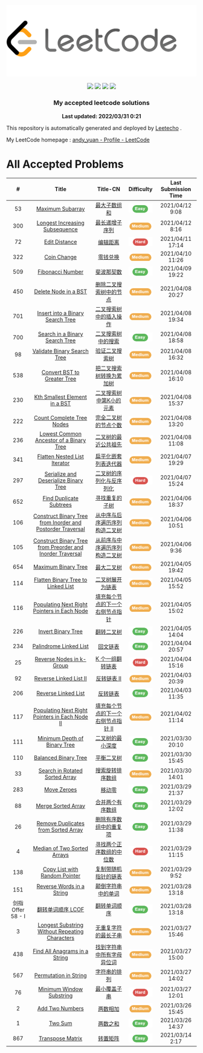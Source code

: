 ![](./imgs/leetcode.png.png)




<p align="center">
  <img src="https://img.shields.io/badge/44/2573-Solved/Total-blue.svg">
  <img src="https://img.shields.io/badge/Easy-14-green.svg">
  <img src="https://img.shields.io/badge/Medium-25-orange.svg">
  <img src="https://img.shields.io/badge/Hard-5-red.svg">
</p>
<h3 align="center">My accepted leetcode solutions</h3>
<p align="center">
  <b>Last updated: 2022/03/31 0:21</b>
  <br>
</p>





<!-- please do not delete this line in order to let people know about Leetecho. Appreciate that :) -->
This repository is automatically generated and deployed by [Leetecho](https://github.com/CallanBi/Leetecho) .

My LeetCode homepage : [andy_yuan - Profile - LeetCode](https://leetcode-cn.com/andy_yuan/)





# All Accepted Problems
|  #  | Title |  Title-CN  | Difficulty | Last Submission Time |
|:---:|:-----:|:-----:|:----------:|:----------:|
| 53 | [Maximum Subarray](problems/maximum-subarray.md) | [最大子数组和](problems/maximum-subarray.md) | ![](./imgs/easy.png) | 2021/04/12 9:08
| 300 | [Longest Increasing Subsequence](problems/longest-increasing-subsequence.md) | [最长递增子序列](problems/longest-increasing-subsequence.md) | ![](./imgs/medium.png) | 2021/04/12 8:16
| 72 | [Edit Distance](problems/edit-distance.md) | [编辑距离](problems/edit-distance.md) | ![](./imgs/hard.png) | 2021/04/11 17:14
| 322 | [Coin Change](problems/coin-change.md) | [零钱兑换](problems/coin-change.md) | ![](./imgs/medium.png) | 2021/04/10 11:26
| 509 | [Fibonacci Number](problems/fibonacci-number.md) | [斐波那契数](problems/fibonacci-number.md) | ![](./imgs/easy.png) | 2021/04/09 19:22
| 450 | [Delete Node in a BST](problems/delete-node-in-a-bst.md) | [删除二叉搜索树中的节点](problems/delete-node-in-a-bst.md) | ![](./imgs/medium.png) | 2021/04/08 20:27
| 701 | [Insert into a Binary Search Tree](problems/insert-into-a-binary-search-tree.md) | [二叉搜索树中的插入操作](problems/insert-into-a-binary-search-tree.md) | ![](./imgs/medium.png) | 2021/04/08 19:34
| 700 | [Search in a Binary Search Tree](problems/search-in-a-binary-search-tree.md) | [二叉搜索树中的搜索](problems/search-in-a-binary-search-tree.md) | ![](./imgs/easy.png) | 2021/04/08 18:58
| 98 | [Validate Binary Search Tree](problems/validate-binary-search-tree.md) | [验证二叉搜索树](problems/validate-binary-search-tree.md) | ![](./imgs/medium.png) | 2021/04/08 16:32
| 538 | [Convert BST to Greater Tree](problems/convert-bst-to-greater-tree.md) | [把二叉搜索树转换为累加树](problems/convert-bst-to-greater-tree.md) | ![](./imgs/medium.png) | 2021/04/08 16:10
| 230 | [Kth Smallest Element in a BST](problems/kth-smallest-element-in-a-bst.md) | [二叉搜索树中第K小的元素](problems/kth-smallest-element-in-a-bst.md) | ![](./imgs/medium.png) | 2021/04/08 15:37
| 222 | [Count Complete Tree Nodes](problems/count-complete-tree-nodes.md) | [完全二叉树的节点个数](problems/count-complete-tree-nodes.md) | ![](./imgs/medium.png) | 2021/04/08 13:20
| 236 | [Lowest Common Ancestor of a Binary Tree](problems/lowest-common-ancestor-of-a-binary-tree.md) | [二叉树的最近公共祖先](problems/lowest-common-ancestor-of-a-binary-tree.md) | ![](./imgs/medium.png) | 2021/04/08 11:08
| 341 | [Flatten Nested List Iterator](problems/flatten-nested-list-iterator.md) | [扁平化嵌套列表迭代器](problems/flatten-nested-list-iterator.md) | ![](./imgs/medium.png) | 2021/04/07 19:29
| 297 | [Serialize and Deserialize Binary Tree](problems/serialize-and-deserialize-binary-tree.md) | [二叉树的序列化与反序列化](problems/serialize-and-deserialize-binary-tree.md) | ![](./imgs/hard.png) | 2021/04/07 15:24
| 652 | [Find Duplicate Subtrees](problems/find-duplicate-subtrees.md) | [寻找重复的子树](problems/find-duplicate-subtrees.md) | ![](./imgs/medium.png) | 2021/04/06 18:37
| 106 | [Construct Binary Tree from Inorder and Postorder Traversal](problems/construct-binary-tree-from-inorder-and-postorder-traversal.md) | [从中序与后序遍历序列构造二叉树](problems/construct-binary-tree-from-inorder-and-postorder-traversal.md) | ![](./imgs/medium.png) | 2021/04/06 10:51
| 105 | [Construct Binary Tree from Preorder and Inorder Traversal](problems/construct-binary-tree-from-preorder-and-inorder-traversal.md) | [从前序与中序遍历序列构造二叉树](problems/construct-binary-tree-from-preorder-and-inorder-traversal.md) | ![](./imgs/medium.png) | 2021/04/06 9:36
| 654 | [Maximum Binary Tree](problems/maximum-binary-tree.md) | [最大二叉树](problems/maximum-binary-tree.md) | ![](./imgs/medium.png) | 2021/04/05 19:42
| 114 | [Flatten Binary Tree to Linked List](problems/flatten-binary-tree-to-linked-list.md) | [二叉树展开为链表](problems/flatten-binary-tree-to-linked-list.md) | ![](./imgs/medium.png) | 2021/04/05 15:52
| 116 | [Populating Next Right Pointers in Each Node](problems/populating-next-right-pointers-in-each-node.md) | [填充每个节点的下一个右侧节点指针](problems/populating-next-right-pointers-in-each-node.md) | ![](./imgs/medium.png) | 2021/04/05 15:02
| 226 | [Invert Binary Tree](problems/invert-binary-tree.md) | [翻转二叉树](problems/invert-binary-tree.md) | ![](./imgs/easy.png) | 2021/04/05 14:04
| 234 | [Palindrome Linked List](problems/palindrome-linked-list.md) | [回文链表](problems/palindrome-linked-list.md) | ![](./imgs/easy.png) | 2021/04/04 20:57
| 25 | [Reverse Nodes in k-Group](problems/reverse-nodes-in-k-group.md) | [K 个一组翻转链表](problems/reverse-nodes-in-k-group.md) | ![](./imgs/hard.png) | 2021/04/04 15:16
| 92 | [Reverse Linked List II](problems/reverse-linked-list-ii.md) | [反转链表 II](problems/reverse-linked-list-ii.md) | ![](./imgs/medium.png) | 2021/04/03 20:39
| 206 | [Reverse Linked List](problems/reverse-linked-list.md) | [反转链表](problems/reverse-linked-list.md) | ![](./imgs/easy.png) | 2021/04/03 11:35
| 117 | [Populating Next Right Pointers in Each Node II](problems/populating-next-right-pointers-in-each-node-ii.md) | [填充每个节点的下一个右侧节点指针 II](problems/populating-next-right-pointers-in-each-node-ii.md) | ![](./imgs/medium.png) | 2021/04/02 11:14
| 111 | [Minimum Depth of Binary Tree](problems/minimum-depth-of-binary-tree.md) | [二叉树的最小深度](problems/minimum-depth-of-binary-tree.md) | ![](./imgs/easy.png) | 2021/03/30 20:10
| 110 | [Balanced Binary Tree](problems/balanced-binary-tree.md) | [平衡二叉树](problems/balanced-binary-tree.md) | ![](./imgs/easy.png) | 2021/03/30 15:45
| 33 | [Search in Rotated Sorted Array](problems/search-in-rotated-sorted-array.md) | [搜索旋转排序数组](problems/search-in-rotated-sorted-array.md) | ![](./imgs/medium.png) | 2021/03/30 14:01
| 283 | [Move Zeroes](problems/move-zeroes.md) | [移动零](problems/move-zeroes.md) | ![](./imgs/easy.png) | 2021/03/29 21:37
| 88 | [Merge Sorted Array](problems/merge-sorted-array.md) | [合并两个有序数组](problems/merge-sorted-array.md) | ![](./imgs/easy.png) | 2021/03/29 12:02
| 26 | [Remove Duplicates from Sorted Array](problems/remove-duplicates-from-sorted-array.md) | [删除有序数组中的重复项](problems/remove-duplicates-from-sorted-array.md) | ![](./imgs/easy.png) | 2021/03/29 11:38
| 4 | [Median of Two Sorted Arrays](problems/median-of-two-sorted-arrays.md) | [寻找两个正序数组的中位数](problems/median-of-two-sorted-arrays.md) | ![](./imgs/hard.png) | 2021/03/29 11:15
| 138 | [Copy List with Random Pointer](problems/copy-list-with-random-pointer.md) | [复制带随机指针的链表](problems/copy-list-with-random-pointer.md) | ![](./imgs/medium.png) | 2021/03/29 9:52
| 151 | [Reverse Words in a String](problems/reverse-words-in-a-string.md) | [颠倒字符串中的单词](problems/reverse-words-in-a-string.md) | ![](./imgs/medium.png) | 2021/03/28 13:18
| 剑指 Offer 58 - I | [翻转单词顺序 LCOF](problems/fan-zhuan-dan-ci-shun-xu-lcof.md) | [翻转单词顺序](problems/fan-zhuan-dan-ci-shun-xu-lcof.md) | ![](./imgs/easy.png) | 2021/03/28 13:18
| 3 | [Longest Substring Without Repeating Characters](problems/longest-substring-without-repeating-characters.md) | [无重复字符的最长子串](problems/longest-substring-without-repeating-characters.md) | ![](./imgs/medium.png) | 2021/03/27 15:46
| 438 | [Find All Anagrams in a String](problems/find-all-anagrams-in-a-string.md) | [找到字符串中所有字母异位词](problems/find-all-anagrams-in-a-string.md) | ![](./imgs/medium.png) | 2021/03/27 15:00
| 567 | [Permutation in String](problems/permutation-in-string.md) | [字符串的排列](problems/permutation-in-string.md) | ![](./imgs/medium.png) | 2021/03/27 14:02
| 76 | [Minimum Window Substring](problems/minimum-window-substring.md) | [最小覆盖子串](problems/minimum-window-substring.md) | ![](./imgs/hard.png) | 2021/03/27 12:01
| 2 | [Add Two Numbers](problems/add-two-numbers.md) | [两数相加](problems/add-two-numbers.md) | ![](./imgs/medium.png) | 2021/03/26 15:45
| 1 | [Two Sum](problems/two-sum.md) | [两数之和](problems/two-sum.md) | ![](./imgs/easy.png) | 2021/03/26 14:37
| 867 | [Transpose Matrix](problems/transpose-matrix.md) | [转置矩阵](problems/transpose-matrix.md) | ![](./imgs/easy.png) | 2021/03/14 2:17


